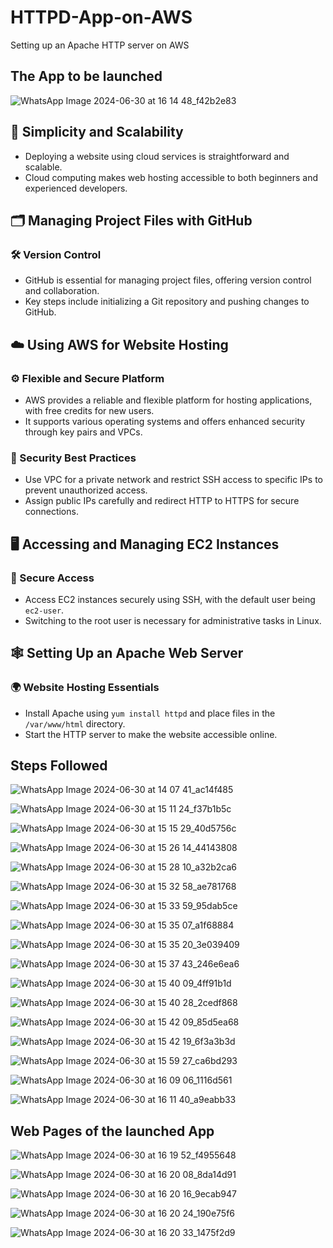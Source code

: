 # HTTPD-App-on-AWS
Setting up an Apache HTTP server on AWS

## The App to be launched 

![WhatsApp Image 2024-06-30 at 16 14 48_f42b2e83](https://github.com/user-attachments/assets/d452de67-9cab-409f-ad6a-348f1924bfcd)



## 🚀 Simplicity and Scalability
- Deploying a website using cloud services is straightforward and scalable.
- Cloud computing makes web hosting accessible to both beginners and experienced developers.

## 🗂️ Managing Project Files with GitHub

### 🛠️ Version Control
- GitHub is essential for managing project files, offering version control and collaboration.
- Key steps include initializing a Git repository and pushing changes to GitHub.

## ☁️ Using AWS for Website Hosting

### ⚙️ Flexible and Secure Platform
- AWS provides a reliable and flexible platform for hosting applications, with free credits for new users.
- It supports various operating systems and offers enhanced security through key pairs and VPCs.
  
### 🔐 Security Best Practices
- Use VPC for a private network and restrict SSH access to specific IPs to prevent unauthorized access.
- Assign public IPs carefully and redirect HTTP to HTTPS for secure connections.

## 🖥️ Accessing and Managing EC2 Instances

### 🔑 Secure Access
- Access EC2 instances securely using SSH, with the default user being `ec2-user`.
- Switching to the root user is necessary for administrative tasks in Linux.

## 🕸️ Setting Up an Apache Web Server

### 🌍 Website Hosting Essentials
- Install Apache using `yum install httpd` and place files in the `/var/www/html` directory.
- Start the HTTP server to make the website accessible online.


## Steps Followed 

![WhatsApp Image 2024-06-30 at 14 07 41_ac14f485](https://github.com/user-attachments/assets/6a7b7529-2a25-456e-98c8-bc19aa8e883a)

![WhatsApp Image 2024-06-30 at 15 11 24_f37b1b5c](https://github.com/user-attachments/assets/f0143064-224e-4267-bc71-e7c29c3bba0b)

![WhatsApp Image 2024-06-30 at 15 15 29_40d5756c](https://github.com/user-attachments/assets/0664d651-1b5a-4bfc-97aa-73f87a4fe1c3)

![WhatsApp Image 2024-06-30 at 15 26 14_44143808](https://github.com/user-attachments/assets/ef0d8fc0-56c9-464d-a87e-82b27548602a)

![WhatsApp Image 2024-06-30 at 15 28 10_a32b2ca6](https://github.com/user-attachments/assets/939402d1-1450-4a65-b530-336aeeee181d)

![WhatsApp Image 2024-06-30 at 15 32 58_ae781768](https://github.com/user-attachments/assets/dd794019-e2c0-43ed-990a-1016f0787997)

![WhatsApp Image 2024-06-30 at 15 33 59_95dab5ce](https://github.com/user-attachments/assets/3e83da51-a64c-44d2-ae76-b54b02c9288b)

![WhatsApp Image 2024-06-30 at 15 35 07_a1f68884](https://github.com/user-attachments/assets/97228895-271d-4fbc-8ea4-38f0f6527e3f)

![WhatsApp Image 2024-06-30 at 15 35 20_3e039409](https://github.com/user-attachments/assets/23581e55-819f-47ff-b7fe-a488cb0ca7e5)

![WhatsApp Image 2024-06-30 at 15 37 43_246e6ea6](https://github.com/user-attachments/assets/bc84ec1d-8e3f-4603-8954-ed951b9a20a8)

![WhatsApp Image 2024-06-30 at 15 40 09_4ff91b1d](https://github.com/user-attachments/assets/f8c532d9-52a0-4c6d-8ac3-1e0da9c17839)

![WhatsApp Image 2024-06-30 at 15 40 28_2cedf868](https://github.com/user-attachments/assets/eef80026-4991-4c25-84f0-e1793900dc73)

![WhatsApp Image 2024-06-30 at 15 42 09_85d5ea68](https://github.com/user-attachments/assets/439948cf-6e19-4308-855a-61476e9b214e)

![WhatsApp Image 2024-06-30 at 15 42 19_6f3a3b3d](https://github.com/user-attachments/assets/9f753de7-c21c-4017-87ea-b8dbc60da84e)

![WhatsApp Image 2024-06-30 at 15 59 27_ca6bd293](https://github.com/user-attachments/assets/66f6ed89-86a8-4103-b19f-0847d778c8ff)

![WhatsApp Image 2024-06-30 at 16 09 06_1116d561](https://github.com/user-attachments/assets/cd8775d9-310c-401a-a502-1ca1a52ffc88)

![WhatsApp Image 2024-06-30 at 16 11 40_a9eabb33](https://github.com/user-attachments/assets/2664dd98-d313-41ae-9814-d05a3959416d)

## Web Pages of the launched App 

![WhatsApp Image 2024-06-30 at 16 19 52_f4955648](https://github.com/user-attachments/assets/bd059da3-cbba-4cee-8353-83c91e9c03de)

![WhatsApp Image 2024-06-30 at 16 20 08_8da14d91](https://github.com/user-attachments/assets/4f93991a-36b7-491f-b35d-067d6328bcf8)

![WhatsApp Image 2024-06-30 at 16 20 16_9ecab947](https://github.com/user-attachments/assets/14b307cb-8764-4e90-a826-1caaa013016c)

![WhatsApp Image 2024-06-30 at 16 20 24_190e75f6](https://github.com/user-attachments/assets/21373eea-9904-44b6-b548-c14a886fcfb6)

![WhatsApp Image 2024-06-30 at 16 20 33_1475f2d9](https://github.com/user-attachments/assets/2bfb5e26-df14-47ee-8c1a-ad9d628d715c)





















